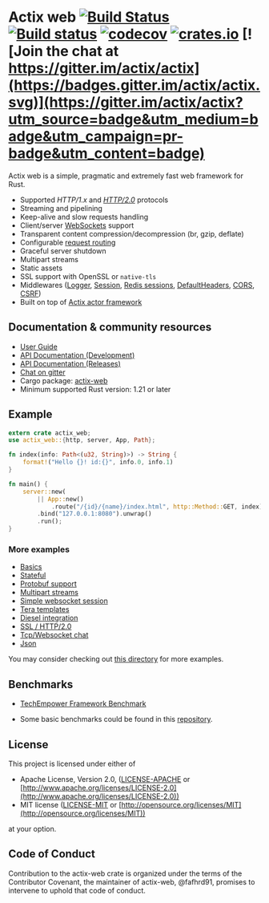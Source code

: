 # Actix web [![Build Status](https://travis-ci.org/actix/actix-web.svg?branch=master)](https://travis-ci.org/actix/actix-web) [![Build status](https://ci.appveyor.com/api/projects/status/kkdb4yce7qhm5w85/branch/master?svg=true)](https://ci.appveyor.com/project/fafhrd91/actix-web-hdy9d/branch/master) [![codecov](https://codecov.io/gh/actix/actix-web/branch/master/graph/badge.svg)](https://codecov.io/gh/actix/actix-web) [![crates.io](https://meritbadge.herokuapp.com/actix-web)](https://crates.io/crates/actix-web) [![Join the chat at https://gitter.im/actix/actix](https://badges.gitter.im/actix/actix.svg)](https://gitter.im/actix/actix?utm_source=badge&utm_medium=badge&utm_campaign=pr-badge&utm_content=badge)

Actix web is a simple, pragmatic and extremely fast web framework for Rust.

* Supported *HTTP/1.x* and [*HTTP/2.0*](https://actix.rs/book/actix-web/sec-12-http2.html) protocols
* Streaming and pipelining
* Keep-alive and slow requests handling
* Client/server [WebSockets](https://actix.rs/book/actix-web/sec-11-websockets.html) support
* Transparent content compression/decompression (br, gzip, deflate)
* Configurable [request routing](https://actix.rs/book/actix-web/sec-6-url-dispatch.html)
* Graceful server shutdown
* Multipart streams
* Static assets
* SSL support with OpenSSL or `native-tls`
* Middlewares ([Logger](https://actix.rs/book/actix-web/sec-9-middlewares.html#logging),
  [Session](https://actix.rs/book/actix-web/sec-9-middlewares.html#user-sessions),
  [Redis sessions](https://github.com/actix/actix-redis),
  [DefaultHeaders](https://actix.rs/book/actix-web/sec-9-middlewares.html#default-headers),
  [CORS](https://actix.rs/actix-web/actix_web/middleware/cors/index.html),
  [CSRF](https://actix.rs/actix-web/actix_web/middleware/csrf/index.html))
* Built on top of [Actix actor framework](https://github.com/actix/actix)

## Documentation & community resources

* [User Guide](https://actix.rs/book/actix-web/)
* [API Documentation (Development)](https://actix.rs/actix-web/actix_web/)
* [API Documentation (Releases)](https://docs.rs/actix-web/)
* [Chat on gitter](https://gitter.im/actix/actix)
* Cargo package: [actix-web](https://crates.io/crates/actix-web)
* Minimum supported Rust version: 1.21 or later

## Example

```rust
extern crate actix_web;
use actix_web::{http, server, App, Path};

fn index(info: Path<(u32, String)>) -> String {
    format!("Hello {}! id:{}", info.0, info.1)
}

fn main() {
    server::new(
        || App::new()
            .route("/{id}/{name}/index.html", http::Method::GET, index))
        .bind("127.0.0.1:8080").unwrap()
        .run();
}
```

### More examples

* [Basics](https://github.com/actix/examples/tree/master/basics/)
* [Stateful](https://github.com/actix/examples/tree/master/state/)
* [Protobuf support](https://github.com/actix/examples/tree/master/protobuf/)
* [Multipart streams](https://github.com/actix/examples/tree/master/multipart/)
* [Simple websocket session](https://github.com/actix/examples/tree/master/websocket/)
* [Tera templates](https://github.com/actix/examples/tree/master/template_tera/)
* [Diesel integration](https://github.com/actix/examples/tree/master/diesel/)
* [SSL / HTTP/2.0](https://github.com/actix/examples/tree/master/tls/)
* [Tcp/Websocket chat](https://github.com/actix/examples/tree/master/websocket-chat/)
* [Json](https://github.com/actix/examples/tree/master/json/)

You may consider checking out
[this directory](https://github.com/actix/examples/tree/master/) for more examples.

## Benchmarks

* [TechEmpower Framework Benchmark](https://www.techempower.com/benchmarks/#section=data-r15&hw=ph&test=plaintext)

* Some basic benchmarks could be found in this [repository](https://github.com/fafhrd91/benchmarks).

## License

This project is licensed under either of

* Apache License, Version 2.0, ([LICENSE-APACHE](LICENSE-APACHE) or [http://www.apache.org/licenses/LICENSE-2.0](http://www.apache.org/licenses/LICENSE-2.0))
* MIT license ([LICENSE-MIT](LICENSE-MIT) or [http://opensource.org/licenses/MIT](http://opensource.org/licenses/MIT))

at your option.

## Code of Conduct

Contribution to the actix-web crate is organized under the terms of the
Contributor Covenant, the maintainer of actix-web, @fafhrd91, promises to
intervene to uphold that code of conduct.
